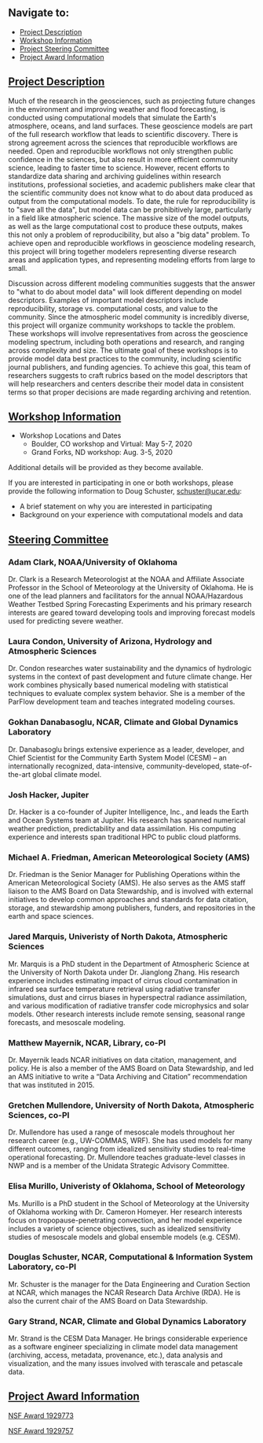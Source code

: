## Navigate to:
* [Project Description](index.md/#project-description)
* [Workshop Information](index.md/#workshop-information)
* [Project Steering Committee](index.md/#steering-committee)
* [Project Award Information](index.md/#project-award-information)

## [Project Description](#project-description)
Much of the research in the geosciences, such as projecting future changes in the environment and improving weather and flood
forecasting, is conducted using computational models that simulate the Earth's atmosphere, oceans, and land surfaces. These
geoscience models are part of the full research workflow that leads to scientific discovery. There is strong agreement across
the sciences that reproducible workflows are needed. Open and reproducible workflows not only strengthen public confidence in
the sciences, but also result in more efficient community science, leading to faster time to science. However, recent efforts
to standardize data sharing and archiving guidelines within research institutions, professional societies, and academic
publishers make clear that the scientific community does not know what to do about data produced as output from the
computational models. To date, the rule for reproducibility is to "save all the data", but model data can be prohibitively
large, particularly in a field like atmospheric science. The massive size of the model outputs, as well as the large
computational cost to produce these outputs, makes this not only a problem of reproducibility, but also a "big data" problem.
To achieve open and reproducible workflows in geoscience modeling research, this project will bring together modelers
representing diverse research areas and application types, and representing modeling efforts from large to small.

Discussion across different modeling communities suggests that the answer to "what to do about model data" will look different
depending on model descriptors. Examples of important model descriptors include reproducibility, storage vs. computational
costs, and value to the community. Since the atmospheric model community is incredibly diverse, this project will organize
community workshops to tackle the problem. These workshops will involve representatives from across the geoscience modeling
spectrum, including both operations and research, and ranging across complexity and size. The ultimate goal of these workshops
is to provide model data best practices to the community, including scientific journal publishers, and funding agencies. To
achieve this goal, this team of researchers suggests to craft rubrics based on the model descriptors that will help
researchers and centers describe their model data in consistent terms so that proper decisions are made regarding archiving
and retention.

## [Workshop Information](#workshop-information)
* Workshop Locations and Dates
  * Boulder, CO workshop and Virtual: May 5-7, 2020
  * Grand Forks, ND workshop: Aug. 3-5, 2020

Additional details will be provided as they become available.

If you are interested in participating in one or both workshops, please provide the following information to Doug Schuster, schuster@ucar.edu: 
* A brief statement on why you are interested in participating
* Background on your experience with computational models and data 

## [Steering Committee](#steering-committee)
 
### Adam Clark, NOAA/University of Oklahoma
Dr. Clark is a Research Meteorologist at the NOAA 
and Affiliate Associate Professor in the School of Meteorology at the University of Oklahoma. 
He is one of the lead planners and facilitators for the annual NOAA/Hazardous Weather Testbed 
Spring Forecasting Experiments and his primary research interests are geared toward developing 
tools and improving forecast models used for predicting severe weather.

### Laura Condon, University of Arizona, Hydrology and Atmospheric Sciences
Dr. Condon researches water sustainability and the dynamics of hydrologic systems in the context of 
past development and future climate change. Her work combines physically based numerical modeling 
with statistical techniques to evaluate complex system behavior. She is a member of the ParFlow 
development team and teaches integrated modeling courses.

### Gokhan Danabasoglu, NCAR, Climate and Global Dynamics Laboratory
Dr. Danabasoglu brings extensive experience as a leader, developer, and Chief Scientist for the 
Community Earth System Model (CESM) – an internationally recognized, data-intensive, 
community-developed, state-of-the-art global climate model.

### Josh Hacker, Jupiter
Dr. Hacker is a co-founder of Jupiter Intelligence, Inc., and leads the Earth and Ocean Systems team at Jupiter.  His research has spanned numerical weather prediction, predictability and data assimilation.  His computing experience and interests span traditional HPC to public cloud platforms.

### Michael A. Friedman, American Meteorological Society (AMS) 
Dr. Friedman is the Senior Manager for Publishing Operations within 
the American Meteorological Society (AMS). He also serves as the AMS staff liaison to the 
AMS Board on Data Stewardship, and is involved with external initiatives to develop common 
approaches and standards for data citation, storage, and stewardship among publishers, funders, 
and repositories in the earth and space sciences.

### Jared Marquis, Univeristy of North Dakota, Atmospheric Sciences
Mr. Marquis is a PhD student in the Department of Atmospheric Science at the University of North Dakota under Dr. Jianglong Zhang.  His research experience includes estimating impact of cirrus cloud contamination in infrared sea surface temperature retrieval using radiative transfer simulations, dust and cirrus biases in hyperspectral radiance assimilation, and various modification of radiative transfer code microphysics and solar models.  Other research interests include remote sensing, seasonal range forecasts, and mesoscale modeling.

### Matthew Mayernik, NCAR, Library, co-PI
Dr. Mayernik leads NCAR initiatives on data citation, management, and policy. He is also a member 
of the AMS Board on Data Stewardship, and led an AMS initiative to write a “Data Archiving and Citation” 
recommendation that was instituted in 2015.

### Gretchen Mullendore, University of North Dakota, Atmospheric Sciences, co-PI
Dr. Mullendore has used a range of mesoscale models throughout her research career (e.g., UW-COMMAS, WRF). 
She has used models for many different outcomes, ranging from idealized sensitivity studies to 
real-time operational forecasting. Dr. Mullendore teaches graduate-level classes in NWP and 
is a member of the Unidata Strategic Advisory Committee.

### Elisa Murillo, Univeristy of Oklahoma, School of Meteorology
Ms. Murillo is a PhD student in the School of Meteorology at the University of Oklahoma working with Dr. Cameron Homeyer. Her research interests focus on tropopause-penetrating convection, and her model experience includes a variety of science objectives, such as idealized sensitivity studies of mesoscale models and global ensemble models (e.g. CESM).

### Douglas Schuster, NCAR, Computational & Information System Laboratory, co-PI
Mr. Schuster is the manager for the Data Engineering and Curation Section at NCAR, 
which manages the NCAR Research Data Archive (RDA). He is also the current 
chair of the AMS Board on Data Stewardship.

### Gary Strand, NCAR, Climate and Global Dynamics Laboratory
Mr. Strand is the CESM Data Manager. He brings considerable experience as a software 
engineer specializing in climate model data management (archiving, access, metadata, provenance, etc.), 
data analysis and visualization, and the many issues involved with terascale and petascale data.

## [Project Award Information](#project-award-information)

[NSF Award 1929773](https://www.nsf.gov/awardsearch/showAward?AWD_ID=1929773&HistoricalAwards=false)

[NSF Award 1929757](https://www.nsf.gov/awardsearch/showAward?AWD_ID=1929757&HistoricalAwards=false)
